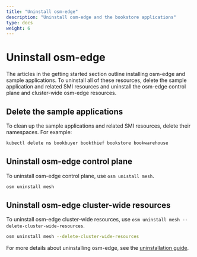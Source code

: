 ```yaml
---
title: "Uninstall osm-edge"
description: "Uninstall osm-edge and the bookstore applications"
type: docs
weight: 6
---
```


# Uninstall osm-edge

The articles in the getting started section outline installing osm-edge and sample applications. To uninstall all of these resources, delete the sample application and related SMI resources and uninstall the osm-edge control plane and cluster-wide osm-edge resources.

## Delete the sample applications

To clean up the sample applications and related SMI resources, delete their namespaces. For example:

```bash
kubectl delete ns bookbuyer bookthief bookstore bookwarehouse
```

## Uninstall osm-edge control plane

To uninstall osm-edge control plane, use `osm unistall mesh`.

```bash
osm uninstall mesh
```

## Uninstall osm-edge cluster-wide resources

To uninstall osm-edge cluster-wide resources, use `osm uninstall mesh --delete-cluster-wide-resources`.

```bash
osm uninstall mesh --delete-cluster-wide-resources
```

For more details about uninstalling osm-edge, see the [uninstallation guide](docs/guides/uninstall/).

